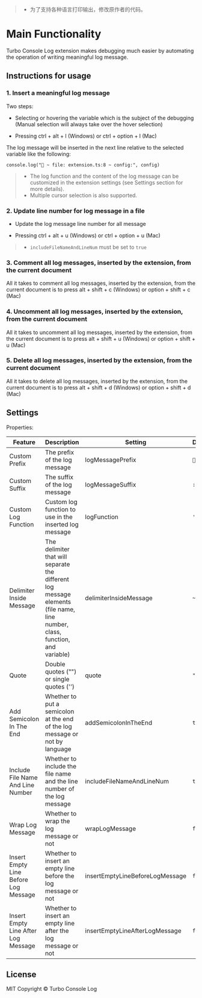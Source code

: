 > * 为了支持各种语言打印输出，修改原作者的代码。

# Main Functionality

Turbo Console Log extension makes debugging much easier by automating the operation of writing meaningful log message.

## Instructions for usage
### 1. Insert a meaningful log message

Two steps:

- Selecting or hovering the variable which is the subject of the debugging (Manual selection will always take over the hover selection)

- Pressing ctrl + alt + l (Windows) or ctrl + option + l (Mac)

The log message will be inserted in the next line relative to the selected variable like the following:

`console.log("🚀 ~ file: extension.ts:8 ~ config:", config)`

> * The log function and the content of the log message can be customized in the extension settings (see Settings section for more details).
> * Multiple cursor selection is also supported.

### 2. Update line number for log message in a file

- Update the log message line number for all message

- Pressing ctrl + alt + u (Windows) or ctrl + option + u (Mac)

> * `includeFileNameAndLineNum` must be set to `true`

### 3. Comment all log messages, inserted by the extension, from the current document

All it takes to comment all log messages, inserted by the extension, from the current document is to press alt + shift + c (Windows) or option + shift + c (Mac)

### 4. Uncomment all log messages, inserted by the extension, from the current document

All it takes to uncomment all log messages, inserted by the extension, from the current document is to press alt + shift + u (Windows) or option + shift + u (Mac)

### 5. Delete all log messages, inserted by the extension, from the current document

All it takes to delete all log messages, inserted by the extension, from the current document is to press alt + shift + d (Windows) or option + shift + d (Mac)

## Settings

Properties:

| Feature                              | Description                                                                                                                 | Setting                         | Default        |
| ------------------------------------ | --------------------------------------------------------------------------------------------------------------------------- | ------------------------------- | -------------- |
| Custom Prefix                        | The prefix of the log message                                                                                               | logMessagePrefix                | `🚀`           |
| Custom Suffix                        | The suffix of the log message                                                                                               | logMessageSuffix                | `:`            |
| Custom Log Function                  | Custom log function to use in the inserted log message                                                                      | logFunction                     | `''`           |
| Delimiter Inside Message             | The delimiter that will separate the different log message elements (file name, line number, class, function, and variable) | delimiterInsideMessage          | `~`            |
| Quote                                | Double quotes ("") or single quotes ('')                                                                                    | quote                           | `"`            |
| Add Semicolon In The End             | Whether to put a semicolon at the end of the log message or not by language                                                 | addSemicolonInTheEnd            | `true`         |
| Include File Name And Line Number    | Whether to include the file name and the line number of the log message                                                     | includeFileNameAndLineNum       | `true`         |
| Wrap Log Message                     | Whether to wrap the log message or not                                                                                      | wrapLogMessage                  | `false`       |
| Insert Empty Line Before Log Message | Whether to insert an empty line before the log message or not                                                               | insertEmptyLineBeforeLogMessage | `false`        |
| Insert Empty Line After Log Message  | Whether to insert an empty line after the log message or not                                                                | insertEmptyLineAfterLogMessage  | `false`        |

## License

MIT Copyright &copy; Turbo Console Log
